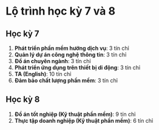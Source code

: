# Lộ trình học kỳ 7 và 8

## Học kỳ 7
1. **Phát triển phần mềm hướng dịch vụ**: 3 tín chỉ
2. **Quản lý dự án công nghệ thông tin**: 3 tín chỉ
3. **Đồ án chuyên ngành**: 3 tín chỉ
4. **Phát triển ứng dụng trên thiết bị di động**: 3 tín chỉ
5. **TA (English)**: 10 tín chỉ
6. **Đảm bảo chất lượng phần mềm**: 3 tín chỉ

## Học kỳ 8
1. **Đồ án tốt nghiệp (Kỹ thuật phần mềm)**: 9 tín chỉ
2. **Thực tập doanh nghiệp (Kỹ thuật phần mềm)**: 6 tín chỉ
